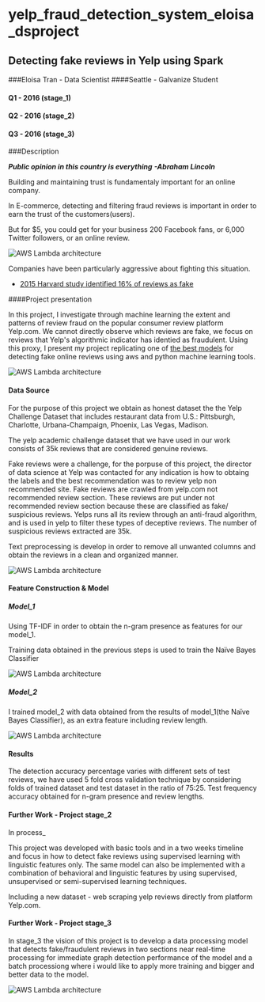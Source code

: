 # yelp_fraud_detection_system_eloisa_dsproject

## Detecting fake reviews in Yelp using Spark 

###Eloisa Tran - Data Scientist
####Seattle - Galvanize Student

#### Q1  - 2016 (stage_1)
#### Q2 - 2016 (stage_2)
#### Q3 - 2016 (stage_3)

###Description

***Public opinion in this country is everything***
***-Abraham Lincoln***

Building and maintaining trust is fundamentaly important for an online company.

In E-commerce, detecting and filtering fraud reviews is important in order to earn the trust of the customers(users).

But for $5, you could get for your business 200 Facebook fans, or 6,000 Twitter followers, or an online review.

![AWS Lambda architecture](https://s3-us-west-2.amazonaws.com/fake-reviews-project/fake_reviews_fiver.png)

Companies have been particularly aggressive about fighting this situation.

* [2015 Harvard study identified 16% of reviews as fake](http://officialblog.yelp.com/2013/09/fake-reviews-on-yelp-dont-worry-weve-got-your-back.html)


####Project presentation

In this project,  I investigate through machine learning the extent and patterns of review fraud on the popular consumer review platform Yelp.com. We cannot directly observe which reviews are fake, we focus on reviews that Yelp's algorithmic indicator has identied as fraudulent.  Using this proxy, I present my project replicating one of [the best models](http://www.bloomberg.com/bw/magazine/a-lie-detector-test-for-online-reviewers-09292011.html)  for detecting fake online reviews using aws and python machine learning tools.


![AWS Lambda architecture](https://s3-us-west-2.amazonaws.com/fake-reviews-project/01_project_presentation.png)
 
 
#### Data Source
 
For the purpose of this project we obtain as honest dataset the the  Yelp  Challenge  Dataset that includes restaurant  data  from  U.S.: Pittsburgh, Charlotte, Urbana-Champaign, Phoenix, Las Vegas, Madison.

The yelp academic challenge dataset that we have used in our work consists of 35k reviews that are considered genuine reviews. 

Fake  reviews were a challenge, for the porpuse of this project, the director of data science at Yelp was contacted for any indication is how to obtaing the labels and the best recommendation was to review yelp non recommended site. Fake reviews are  crawled  from  yelp.com  not  recommended  review  section.  These  reviews  are  put  under  not 
recommended review section because these are classified as fake/ suspicious reviews. Yelps runs all its review through an anti-fraud algorithm, and is used in yelp to filter these types of deceptive reviews. The number of suspicious reviews extracted are 35k.

Text  preprocessing  is  develop in order to remove all unwanted columns and obtain the reviews in a clean and organized manner.



![AWS Lambda architecture](https://s3-us-west-2.amazonaws.com/fake-reviews-project/02_data_source.png)

#### Feature Construction & Model
##### Model_1

Using TF-IDF in order to obtain the n-gram presence  as features for our model_1. 

Training data obtained in the previous steps is used to train the Naïve Bayes Classifier

![AWS Lambda architecture](https://s3-us-west-2.amazonaws.com/fake-reviews-project/03_model_01.png)


##### Model_2

I trained model_2 with data obtained from the results of model_1(the Naïve Bayes Classifier), as an extra feature including review length.


![AWS Lambda architecture](https://s3-us-west-2.amazonaws.com/fake-reviews-project/04_model_2.png)

#### Results

The detection accuracy percentage varies with different sets of test reviews, we have used 5 fold  cross  validation  technique  by  considering  folds  of  trained  dataset  and  test  dataset  in  the  ratio  of  75:25.  Test frequency accuracy obtained for n-gram presence and review lengths.

#### Further Work - Project stage_2

In process_

This project was developed with basic tools and in a two weeks timeline and focus in how to detect fake reviews using supervised learning with linguistic features only. The same model can also be implemented with a combination of behavioral and linguistic features by using supervised, unsupervised or semi-supervised learning techniques. 

Including a new dataset - web scraping yelp reviews directly from platform Yelp.com.

#### Further Work - Project stage_3

In stage_3 the vision of this project is to develop a data processing model that detects fake/fraudulent reviews in two sections near real-time processing for immediate graph detection performance of the model and a batch processiong where i would like to apply more training and bigger and better data to the model.


![AWS Lambda architecture](https://s3-us-west-2.amazonaws.com/fake-reviews-project/05_yelp_lambda_architecture.png)

 





